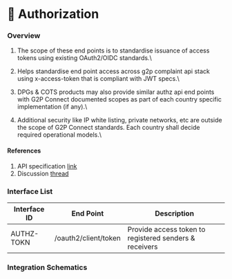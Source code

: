 # 🚪 Authorization

### Overview

1. The scope of these end points is to standardise issuance of access tokens using existing OAuth2/OIDC standards.\

2. Helps standardise end point access across g2p complaint api stack using x-access-token that is compliant with JWT specs.\

3. DPGs & COTS products may also provide similar authz api end points with G2P Connect documented scopes as part of each country specific implementation (if any).\

4. Additional security like IP white listing, private networks, etc are outside the scope of G2P Connect standards. Each country shall decide required operational models.\


#### References

1. API specification [link](https://g2p-connect.github.io/specs/dist/g2p-authz.html)
2. Discussion [thread](https://github.com/G2P-Connect/.github/discussions)

### Interface List

| Interface ID | End Point            | Description                                            |
| ------------ | -------------------- | ------------------------------------------------------ |
| AUTHZ-TOKN   | /oauth2/client/token | Provide access token to registered senders & receivers |



### Integration Schematics

